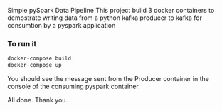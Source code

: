 Simple pySpark Data Pipeline
This project build 3 docker containers to demostrate writing
data from a python kafka producer to kafka for consumtion by a pyspark application

### To run it
 ```bash
docker-compose build
docker-compose up
```
You should see the message sent from the Producer container in the console of
the consuming pyspark container.

All done. Thank you.

